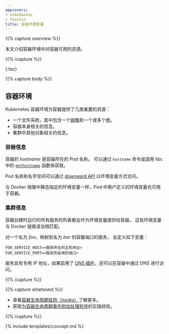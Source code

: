 ```yaml
---
approvers:
- mikedanese
- thockin
title: 容器环境变量
---
```


{{% capture overview %}}

本文介绍容器环境中对容器可用的资源。 

{{% /capture %}}

{:toc}

{{% capture body %}}

## 容器环境

Kubernetes 容器环境为容器提供了几类重要的资源：

* 一个文件系统，其中包含一个[镜像](/docs/concepts/containers/images/)和一个或多个[卷](/docs/concepts/storage/volumes/)。
* 容器本身相关的信息。
* 集群中其他对象相关的信息。

### 容器信息

容器的 *hostname* 是容器所在的 Pod 名称。 可以通过 `hostname` 命令或调用 libc 中的
[`gethostname`](http://man7.org/linux/man-pages/man2/gethostname.2.html)
函数来获取。

Pod 名称和名字空间可以通过
[downward API](/docs/tasks/inject-data-application/downward-api-volume-expose-pod-information/) 以环境变量方式访问。

与 Docker 镜像中静态指定的环境变量一样，Pod 中用户定义的环境变量也可用于容器。

### 集群信息

容器创建时运行的所有服务的列表都会作为环境变量提供给容器。
这些环境变量与 Docker 链接语法相匹配。

对一个名为 *foo*，映射到名为 *bar* 的容器端口的服务，
会定义如下变量：

```shell
FOO_SERVICE_HOST=<服务所在的主机地址>
FOO_SERVICE_PORT=<服务所启用的端口>
```

服务具有专用 IP 地址，如果启用了 [DNS 插件](http://releases.k8s.io/{{page.githubbranch}}/cluster/addons/dns/)，还可以在容器中通过 DNS 进行访问。

{{% /capture %}}

{{% capture whatsnext %}}

* 查看[容器生命周期挂钩（hooks）](/docs/concepts/containers/container-lifecycle-hooks/)了解更多。
* 获取[为容器生命周期事件附加处理程序](/docs/tasks/configure-pod-container/attach-handler-lifecycle-event/)的实践经验。

{{% /capture %}}

{% include templates/concept.md %}
